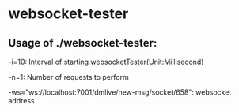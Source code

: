 # websocket-tester
## Usage of ./websocket-tester:

  -i=10: Interval of starting websocketTester(Unit:Millisecond)
  
  -n=1: Number of requests to perform
  
  -ws="ws://localhost:7001/dmlive/new-msg/socket/658": websocket address